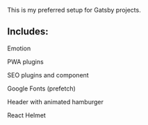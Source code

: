 This is my preferred setup for Gatsby projects. 

Includes:
-
Emotion

PWA plugins

SEO plugins and component

Google Fonts (prefetch)

Header with animated hamburger

React Helmet
